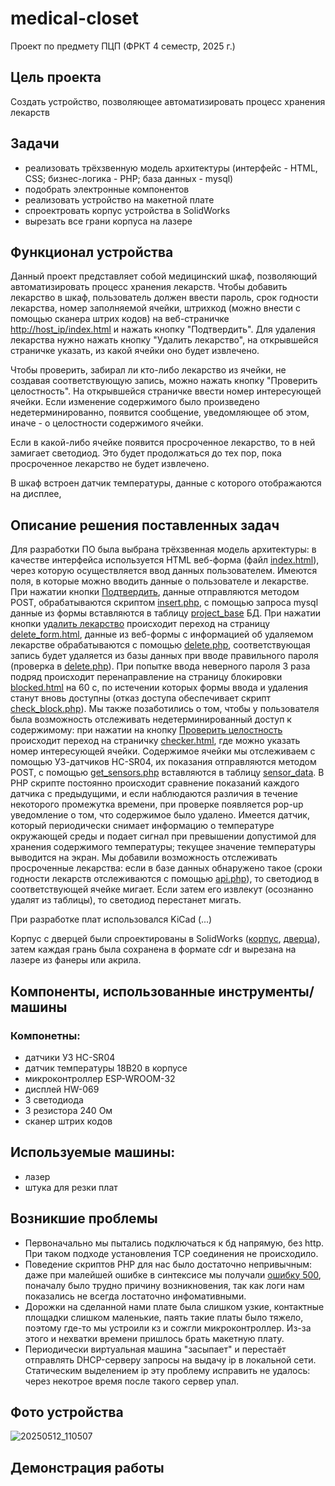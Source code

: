# medical-closet
Проект по предмету ПЦП (ФРКТ 4 семестр, 2025 г.)
## Цель проекта
Создать устройство, позволяющее автоматизировать процесс хранения лекарств
## Задачи
* реализовать трёхзвенную модель архитектуры (интерфейс - HTML, CSS; бизнес-логика - PHP; база данных - mysql) 
* подобрать электронные компонентов
* реализовать устройство на макетной плате
* спроектровать корпус устройства в SolidWorks
* вырезать все грани корпуса на лазере
## Функционал устройства
Данный проект представляет собой медицинский шкаф, позволяющий автоматизировать процесс хранения лекарств. Чтобы добавить лекарство в шкаф, пользователь должен ввести пароль, срок годности лекарства, номер заполняемой ячейки, штрихкод (можно внести с помощью сканера штрих кодов) на веб-страничке <ins> http://host_ip/index.html</ins> и нажать кнопку "Подтвердить". Для удаления лекарства нужно нажать кнопку "Удалить лекарство", на открывшейся страничке указать, из какой ячейки оно будет извлечено.

Чтобы проверить, забирал ли кто-либо лекарство из ячейки, не создавая соответствующую запись, можно нажать кнопку "Проверить целостность". На открывшейся страничке ввести номер интересующей ячейки. Если изменение содержимого было произведено недетерминированно, появится сообщение, уведомляющее об этом, иначе - о целостности содержимого ячейки.  

Если в какой-либо ячейке появится просроченное лекарство, то в ней замигает светодиод. Это будет продолжаться до тех пор, пока просроченное лекарство не будет извлечено.

В шкаф встроен датчик температуры, данные с которого отображаются на дисплее,   
## Описание решения поставленных задач
Для разработки ПО была выбрана трёхзвенная модель архитектуры: в качестве интерфейса используется HTML веб-форма (файл [index.html](https://github.com/qpq11/medical-closet/blob/main/index.html)), через которую осуществляется ввод данных пользователем. Имеются поля, в которые можно вводить данные о пользователе и лекарстве. При нажатии кнопки <ins>Подтвердить</ins>, данные отправляются методом POST, обрабатываются скриптом [insert.php](https://github.com/qpq11/medical-closet/blob/main/insert.php), с помощью запроса mysql данные из формы вставляются в таблицу <ins>project_base</ins> БД. При нажатии кнопки <ins>удалить лекарство</ins> происходит переход на страницу [delete_form.html](https://github.com/qpq11/medical-closet/blob/main/delete_form.html), данные из веб-формы с информацией об удаляемом лекарстве обрабатываются с помощью [delete.php](https://github.com/qpq11/medical-closet/blob/main/delete.php), соответствующая запись будет удаляется из базы данных при вводе правильного пароля (проверка в [delete.php](https://github.com/qpq11/medical-closet/blob/main/delete.php)). При попытке ввода неверного пароля 3 раза подряд происходит перенаправление на страницу блокировки [blocked.html](https://github.com/qpq11/medical-closet/blob/main/blocked.html) на 60 с, по истечении которых формы ввода и удаления станут вновь доступны (отказ доступа обеспечивает скрипт [check_block.php](https://github.com/qpq11/medical-closet/blob/main/check_block.php)). 
Мы также позаботились о том, чтобы у пользователя была возможность отслеживать недетерминированный доступ к содержимому: при нажатии на кнопку <ins>Проверить целостность</ins> происходит переход на страничку <ins>checker.html</ins>, где можно указать номер интересующей ячейки. Содержимое ячейки мы отслеживаем с помощью УЗ-датчиков HC-SR04, их показания отправляются методом POST, с помощью [get_sensors.php](https://github.com/qpq11/medical-closet/blob/main/get_sensors.php) вставляются в таблицу <ins>sensor_data</ins>. В PHP скрипте постоянно происходит сравнение показаний каждого датчика с предыдущими, и если наблюдаются различия в течение некоторого промежутка времени, при проверке появляется pop-up уведомление о том, что содержимое было удалено.
Имеется датчик, который периодически снимает информацию о температуре окружающей среды и подает сигнал при превышении допустимой для хранения содержимого температуры; текущее значение температуры выводится на экран. 
Мы добавили возможность отслеживать просроченные лекарства: если в базе данных обнаружено такое (сроки годности лекарств отслеживаются с помощью [api.php](https://github.com/qpq11/medical-closet/blob/main/api.php)), то светодиод в соответствующей ячейке мигает. Если затем его извлекут (осознанно удалят из таблицы), то светодиод перестанет мигать. 

При разработке плат использовался KiCad (...)

Корпус с дверцей были спроектированы в SolidWorks ([корпус](), [дверца](https://github.com/qpq11/medical-closet/blob/main/%D0%94%D0%B5%D1%82%D0%B0%D0%BB%D0%B8%20%D1%88%D0%BA%D0%B0%D1%84%D0%B0/%D0%94%D0%92%D0%95%D0%A0%D0%A6%D0%90/%D0%B4%D0%B2%D0%B5%D1%80%D1%86%D0%B0.SLDPRT)), затем каждая грань была сохранена в формате cdr и вырезана на лазере из фанеры или акрила.
## Компоненты, использованные инструменты/машины
### Компонетны:
* датчики УЗ HC-SR04
* датчик температуры 18B20 в корпусе
* микроконтроллер ESP-WROOM-32
* дисплей HW-069
* 3 светодиода
* 3 резистора 240 Ом
* сканер штрих кодов
## Используемые машины:
* лазер
* штука для резки плат
## Возникшие проблемы
* Первоначально мы пытались подключаться к бд напрямую, без http. При таком подходе установления TCP соединения не происходило.
* Поведение скриптов PHP для нас было достаточно непривычным: даже при малейшей ошибке в синтексисе мы получали <ins>ошибку 500</ins>, поначалу было трудно причину возникновения, так как логи нам показались не всегда лостаточно инфомативными.
* Дорожки на сделанной нами плате была слишком узкие, контактные площадки слишком маленькие, паять такие платы было тяжело, поэтому где-то мы устроили кз и сожгли микроконтроллер. Из-за этого и нехватки времени пришлось брать макетную плату.
* Периодически виртуальная машина "засыпает" и перестаёт отправлять DHCP-серверу запросы на выдачу ip в локальной сети. Статическим выделением ip эту проблему исправить не удалось: через некотрое время после такого сервер упал.
## Фото устройства
![20250512_110507](https://github.com/user-attachments/assets/b755d45a-1ad6-4cde-874b-d0a017a1343f)
## Демонстрация работы

